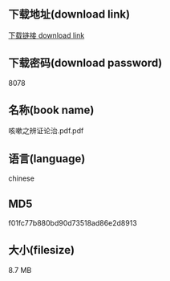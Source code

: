 ## 下载地址(download link)
[下载链接 download link](https://voluble-croquembouche-d321dc.netlify.app/?s=%E5%92%B3%E5%97%BD%E4%B9%8B%E8%BE%A8%E8%AF%81%E8%AE%BA%E6%B2%BB.pdf)

## 下载密码(download password)
8078

## 名称(book name)
咳嗽之辨证论治.pdf.pdf

## 语言(language)
chinese

## MD5
f01fc77b880bd90d73518ad86e2d8913

## 大小(filesize)
8.7 MB
